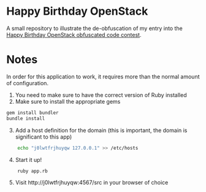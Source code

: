 Happy Birthday OpenStack
========================

A small repository to illustrate the de-obfuscation of my entry into the [Happy Birthday OpenStack obfuscated code contest](http://blog.appfog.com/openstack-is-turning-two-and-were-celebrating-by-giving-stuff-away/).

Notes
=================

In order for this application to work, it requires more than the normal amount of configuration.

1. You need to make sure to have the correct version of Ruby installed
2. Make sure to install the appropriate gems

```ruby
gem install bundler
bundle install
```

3. Add a host definition for the domain (this is important, the domain is significant to this app)

```bash
    echo "j0lwtfrjhuyqw 127.0.0.1" >> /etc/hosts
```

4. Start it up!

```bash
    ruby app.rb
```

5. Visit http://j0lwtfrjhuyqw:4567/src in your browser of choice
